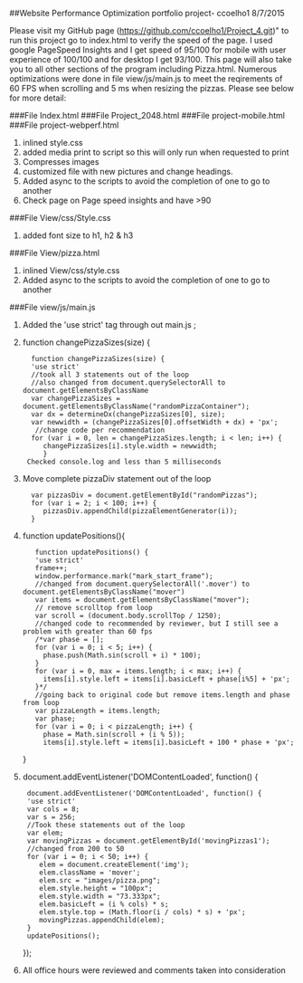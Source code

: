 ##Website Performance Optimization portfolio project- ccoelho1 8/7/2015

Please visit my GitHub page (https://github.com/ccoelho1/Project_4.git)" to run this project go to index.html to verify the speed of the page. I used google PageSpeed Insights and I get speed of 95/100 for mobile with user experience of 100/100 and for desktop I get 93/100. This page will also take you to all other sections of the program including Pizza.html. Numerous optimizations were done in file view/js/main.js to meet the reqirements of 60 FPS when scrolling and 5 ms when resizing the pizzas. Please see below for more detail:

###File Index.html
###File Project_2048.html
###File project-mobile.html
###File project-webperf.html

1. inlined style.css
2. added media print to script so this will only run when requested to print
3. Compresses images
4. customized file with new pictures and change headings.
5. Added async to the scripts to avoid the completion of one to go to another
6. Check page on Page speed insights and have >90

###File View/css/Style.css

1. added font size to h1, h2 & h3

###File View/pizza.html

1. inlined View/css/style.css
2. Added async to the scripts to avoid the completion of one to go to another

###File view/js/main.js

1. Added the 'use strict' tag through out main.js ;

2. function changePizzaSizes(size) {

         function changePizzaSizes(size) {
         'use strict'
         //took all 3 statements out of the loop
         //also changed from document.querySelectorAll to document.getElementsByClassName
         var changePizzaSizes = document.getElementsByClassName("randomPizzaContainer");
         var dx = determineDx(changePizzaSizes[0], size);
         var newwidth = (changePizzaSizes[0].offsetWidth + dx) + 'px';
          //change code per recommendation 
         for (var i = 0, len = changePizzaSizes.length; i < len; i++) {
            changePizzaSizes[i].style.width = newwidth;
            }
        Checked console.log and less than 5 milliseconds

3. Move complete pizzaDiv statement out of the loop

         var pizzasDiv = document.getElementById("randomPizzas");
         for (var i = 2; i < 100; i++) {
            pizzasDiv.appendChild(pizzaElementGenerator(i));
         }

4. function updatePositions(){

          function updatePositions() { 
          'use strict'
          frame++; 
          window.performance.mark("mark_start_frame");
          //changed from document.querySelectorAll('.mover') to document.getElementsByClassName("mover") 
          var items = document.getElementsByClassName("mover");
          // remove scrolltop from loop 
          var scroll = (document.body.scrollTop / 1250);
          //changed code to recommended by reviewer, but I still see a problem with greater than 60 fps
          /*var phase = []; 
          for (var i = 0; i < 5; i++) {
            phase.push(Math.sin(scroll + i) * 100);
          }
          for (var i = 0, max = items.length; i < max; i++) {
            items[i].style.left = items[i].basicLeft + phase[i%5] + 'px';
          }*/
          //going back to original code but remove items.length and phase from loop
          var pizzaLength = items.length;
          var phase;
          for (var i = 0; i < pizzaLength; i++) {
            phase = Math.sin(scroll + (i % 5));
            items[i].style.left = items[i].basicLeft + 100 * phase + 'px';
    }
5.  document.addEventListener('DOMContentLoaded', function() {

         document.addEventListener('DOMContentLoaded', function() {
         'use strict'
         var cols = 8;
         var s = 256;
         //Took these statements out of the loop 
         var elem;
         var movingPizzas = document.getElementById('movingPizzas1');
         //changed from 200 to 50
         for (var i = 0; i < 50; i++) {
            elem = document.createElement('img');
            elem.className = 'mover';
            elem.src = "images/pizza.png";
            elem.style.height = "100px";
            elem.style.width = "73.333px";
            elem.basicLeft = (i % cols) * s;
            elem.style.top = (Math.floor(i / cols) * s) + 'px';
            movingPizzas.appendChild(elem);
         }
         updatePositions();
      });
   
6.  All office hours were reviewed and comments taken into consideration
